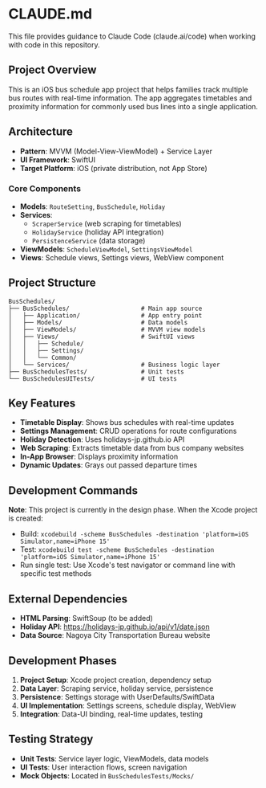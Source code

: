 # CLAUDE.md

This file provides guidance to Claude Code (claude.ai/code) when working with code in this repository.

## Project Overview

This is an iOS bus schedule app project that helps families track multiple bus routes with real-time information. The app aggregates timetables and proximity information for commonly used bus lines into a single application.

## Architecture

- **Pattern**: MVVM (Model-View-ViewModel) + Service Layer
- **UI Framework**: SwiftUI
- **Target Platform**: iOS (private distribution, not App Store)

### Core Components

- **Models**: `RouteSetting`, `BusSchedule`, `Holiday`
- **Services**: 
  - `ScraperService` (web scraping for timetables)
  - `HolidayService` (holiday API integration)
  - `PersistenceService` (data storage)
- **ViewModels**: `ScheduleViewModel`, `SettingsViewModel`
- **Views**: Schedule views, Settings views, WebView component

## Project Structure

```
BusSchedules/
├── BusSchedules/                    # Main app source
│   ├── Application/                 # App entry point
│   ├── Models/                      # Data models
│   ├── ViewModels/                  # MVVM view models
│   ├── Views/                       # SwiftUI views
│   │   ├── Schedule/
│   │   ├── Settings/
│   │   └── Common/
│   └── Services/                    # Business logic layer
├── BusSchedulesTests/               # Unit tests
└── BusSchedulesUITests/             # UI tests
```

## Key Features

- **Timetable Display**: Shows bus schedules with real-time updates
- **Settings Management**: CRUD operations for route configurations
- **Holiday Detection**: Uses holidays-jp.github.io API
- **Web Scraping**: Extracts timetable data from bus company websites
- **In-App Browser**: Displays proximity information
- **Dynamic Updates**: Grays out passed departure times

## Development Commands

**Note**: This project is currently in the design phase. When the Xcode project is created:

- Build: `xcodebuild -scheme BusSchedules -destination 'platform=iOS Simulator,name=iPhone 15'`
- Test: `xcodebuild test -scheme BusSchedules -destination 'platform=iOS Simulator,name=iPhone 15'`
- Run single test: Use Xcode's test navigator or command line with specific test methods

## External Dependencies

- **HTML Parsing**: SwiftSoup (to be added)
- **Holiday API**: https://holidays-jp.github.io/api/v1/date.json
- **Data Source**: Nagoya City Transportation Bureau website

## Development Phases

1. **Project Setup**: Xcode project creation, dependency setup
2. **Data Layer**: Scraping service, holiday service, persistence
3. **Persistence**: Settings storage with UserDefaults/SwiftData
4. **UI Implementation**: Settings screens, schedule display, WebView
5. **Integration**: Data-UI binding, real-time updates, testing

## Testing Strategy

- **Unit Tests**: Service layer logic, ViewModels, data models
- **UI Tests**: User interaction flows, screen navigation
- **Mock Objects**: Located in `BusSchedulesTests/Mocks/`